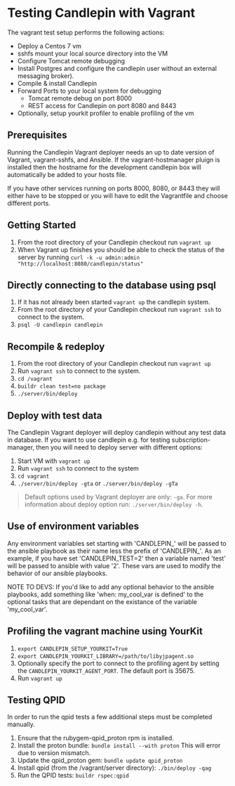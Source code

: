 # Testing Candlepin with Vagrant
The vagrant test setup performs the following actions:
* Deploy a Centos 7 vm
* sshfs mount your local source directory into the VM
* Configure Tomcat remote debugging
* Install Postgres and configure the candlepin user
  without an external messaging broker).
* Compile & install Candlepin
* Forward Ports to your local system for debugging
  * Tomcat remote debug on port 8000
  * REST access for Candlepin on port 8080 and 8443
* Optionally, setup yourkit profiler to enable profiling of the vm

## Prerequisites
Running the Candlepin Vagrant deployer needs an up to date version of Vagrant, vagrant-sshfs, 
and Ansible. If the vagrant-hostmanager pluign is installed then the hostname
for the development candlepin box will automatically be added to your hosts file.

If you have other services running on ports 8000, 8080, or 8443 they will either have
to be stopped or you will have to edit the Vagrantfile and choose different ports.

## Getting Started
1. From the root directory of your Candlepin checkout run `vagrant up`
1. When Vagrant up finishes you should be able to check the status of the server
   by running `curl -k -u admin:admin "http://localhost:8080/candlepin/status"`

## Directly connecting to the database using psql
1. If it has not already been started `vagrant up` the candlepin system.
1. From the root directory of your Candlepin checkout run `vagrant ssh` to connect to the system.
1. `psql -U candlepin candlepin`

## Recompile & redeploy
1. From the root directory of your Candlepin checkout run `vagrant up`
1. Run `vagrant ssh` to connect to the system.
1. `cd /vagrant`
1. `buildr clean test=no package`
1. `./server/bin/deploy`

## Deploy with test data
The Candlepin Vagrant deployer will deploy candlepin without any test data in database.
If you want to use candlepin e.g. for testing subscription-manager, then you
will need to deploy server with different options:

1. Start VM with `vagrant up`
1. Run `vagrant ssh`  to connect to the system
1. `cd vagrant`
1. `./server/bin/deploy -gta` or `./server/bin/deploy -gTa`

> Default options used by Vagrant deployer are only: `-ga`. For more
  information about deploy option run: `./server/bin/deploy -h`.

## Use of environment variables
Any environment variables set starting with 'CANDLEPIN_' will be  passed to
the ansible playbook as their name less the prefix of 'CANDLEPIN_'.
As an example, if you have set 'CANDLEPIN_TEST=2' then a variable named 'test'
will be passed to ansible with value '2'. These vars are used to modify the
behavior of our ansible playbooks.

NOTE TO DEVS: If you'd like to add any optional behavior to the ansible
playbooks, add something like 'when: my_cool_var is defined' to the optional
tasks that are dependant on the existance of the variable 'my_cool_var'.

## Profiling the vagrant machine using YourKit
1. `export CANDLEPIN_SETUP_YOURKIT=True`
1. `export CANDLEPIN_YOURKIT_LIBRARY=/path/to/libyjpagent.so`
1. Optionally specify the port to connect to the profiling agent by setting the `CANDLEPIN_YOURKIT_AGENT_PORT`.
   The default port is 35675.
1. Run `vagrant up`

## Testing QPID
In order to run the qpid tests a few additional steps must be completed manually.
1. Ensure that the rubygem-qpid_proton rpm is installed.
1. Install the proton bundle: `bundle install --with proton` This will error due to version mismatch.  
1. Update the qpid_proton gem: `bundle update qpid_proton` 
1. Install qpid (from the /vagrant/server directory): `./bin/deploy -qag`
1. Run the QPID tests: `buildr rspec:qpid` 
